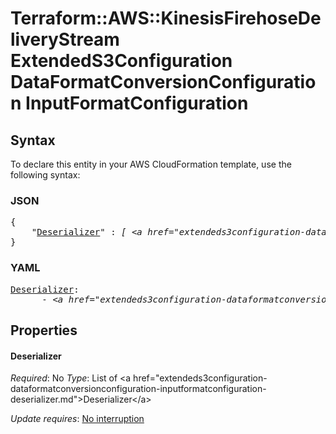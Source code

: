 # Terraform::AWS::KinesisFirehoseDeliveryStream ExtendedS3Configuration DataFormatConversionConfiguration InputFormatConfiguration

## Syntax

To declare this entity in your AWS CloudFormation template, use the following syntax:

### JSON

<pre>
{
    "<a href="#deserializer" title="Deserializer">Deserializer</a>" : <i>[ &lt;a href=&#34;extendeds3configuration-dataformatconversionconfiguration-inputformatconfiguration-deserializer.md&#34;&gt;Deserializer&lt;/a&gt;, ... ]</i>
}
</pre>

### YAML

<pre>
<a href="#deserializer" title="Deserializer">Deserializer</a>: <i>
      - &lt;a href=&#34;extendeds3configuration-dataformatconversionconfiguration-inputformatconfiguration-deserializer.md&#34;&gt;Deserializer&lt;/a&gt;</i>
</pre>

## Properties

#### Deserializer

_Required_: No
_Type_: List of &lt;a href=&#34;extendeds3configuration-dataformatconversionconfiguration-inputformatconfiguration-deserializer.md&#34;&gt;Deserializer&lt;/a&gt;

_Update requires_: [No interruption](https://docs.aws.amazon.com/AWSCloudFormation/latest/UserGuide/using-cfn-updating-stacks-update-behaviors.html#update-no-interrupt)

